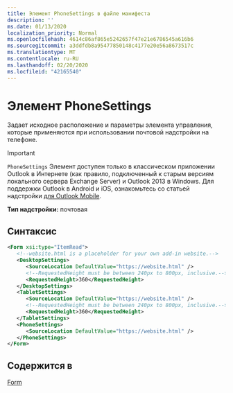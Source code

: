 ```yaml
---
title: Элемент PhoneSettings в файле манифеста
description: ''
ms.date: 01/13/2020
localization_priority: Normal
ms.openlocfilehash: 4614c86af865e5242657f47e21e6786545a616b6
ms.sourcegitcommit: a3ddfdb8a95477850148c4177e20e56a8673517c
ms.translationtype: MT
ms.contentlocale: ru-RU
ms.lasthandoff: 02/20/2020
ms.locfileid: "42165540"
---
```

# <a name="phonesettings-element"></a>Элемент PhoneSettings

Задает исходное расположение и параметры элемента управления, которые применяются при использовании почтовой надстройки на телефоне.

> [!IMPORTANT]
> `PhoneSettings` Элемент доступен только в классическом приложении Outlook в Интернете (как правило, подключенный к старым версиям локального сервера Exchange Server) и Outlook 2013 в Windows. Для поддержки Outlook в Android и iOS, ознакомьтесь со статьей надстройки [для Outlook Mobile](../../outlook/outlook-mobile-addins.md).

**Тип надстройки:** почтовая

## <a name="syntax"></a>Синтаксис

```XML
<Form xsi:type="ItemRead">
   <!--website.html is a placeholder for your own add-in website.-->
   <DesktopSettings>
      <SourceLocation DefaultValue="https://website.html" />
      <!--RequestedHeight must be between 240px to 800px, inclusive.-->
      <RequestedHeight>360</RequestedHeight>
   </DesktopSettings>
   <TabletSettings>
      <SourceLocation DefaultValue="https://website.html" />
      <!--RequestedHeight must be between 240px to 800px, inclusive.-->
      <RequestedHeight>360</RequestedHeight>
   </TabletSettings>
   <PhoneSettings>
      <SourceLocation DefaultValue="https://website.html" />
   </PhoneSettings>
</Form>
```

## <a name="contained-in"></a>Содержится в

[Form](form.md)

